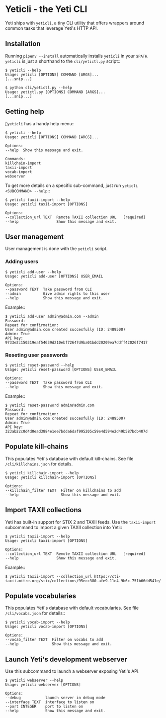 # Yeticli - the Yeti CLI

Yeti ships with `yeticli`, a tiny CLI utility that offers wrappers around
common tasks that leverage Yeti's HTTP API.

## Installation

Running `pipenv --install` automatically installs `yeticli` in your
`$PATH`. `yeticli` is just a shorthand to the `cli/yetictl.py` script::

    $ yeticli --help
    Usage: yeticli [OPTIONS] COMMAND [ARGS]...
    [...snip...]

    $ python cli/yetictl.py --help
    Usage: yetictl.py [OPTIONS] COMMAND [ARGS]...
    [...snip...]

## Getting help

`yeticli` has a handy help menu::

    $ yeticli --help
    Usage: yeticli [OPTIONS] COMMAND [ARGS]...

    Options:
    --help  Show this message and exit.

    Commands:
    killchain-import
    taxii-import
    vocab-import
    webserver

To get more details on a specific sub-command, just run `yeticli <SUBCOMMAND> --help`::

    $ yeticli taxii-import --help
    Usage: yeticli taxii-import [OPTIONS]

    Options:
    --collection_url TEXT  Remote TAXII collection URL   [required]
    --help                 Show this message and exit.

## User management

User management is done with the `yeticli` script.

### Adding users

    $ yeticli add-user --help
    Usage: yeticli add-user [OPTIONS] USER_EMAIL

    Options:
    --password TEXT  Take password from CLI
    --admin          Give admin rights to this user
    --help           Show this message and exit.

Example::

    $ yeticli add-user admin@admin.com --admin
    Password:
    Repeat for confirmation:
    User admin@admin.com created succesfully (ID: 2489500)
    Admin: True
    API key: 9733e2c150319eaf54639d210ebf72647d9ba01bdd20209ea7ddff42026f7417

### Reseting user passwords

    $ yeticli reset-password --help
    Usage: yeticli reset-password [OPTIONS] USER_EMAIL

    Options:
    --password TEXT  Take password from CLI
    --help           Show this message and exit.

Example::

    $ yeticli reset-password admin@admin.com
    Password:
    Repeat for confirmation:
    User admin@admin.com created succesfully (ID: 2489500)
    Admin: True
    API key: 323ab22c0d4d0ead3884e1ee7bdda6daf995205c59e4d594e2d49b587bdb407d

## Populate kill-chains

This populates Yeti's database with default kill-chains. See file
`/cli/killchains.json` for details.

    $ yeticli killchain-import --help
    Usage: yeticli killchain-import [OPTIONS]

    Options:
    --killchain_filter TEXT  Filter on killchains to add
    --help                   Show this message and exit.

## Import TAXII collections

Yeti has built-in support for STIX 2 and TAXII feeds. Use the `taxii-import`
subcommand to import a given TAXII collection into Yeti::

    $ yeticli taxii-import --help
    Usage: yeticli taxii-import [OPTIONS]

    Options:
    --collection_url TEXT  Remote TAXII collection URL   [required]
    --help                 Show this message and exit.

Example::

    $ yeticli taxii-import --collection_url https://cti-taxii.mitre.org/stix/collections/95ecc380-afe9-11e4-9b6c-751b66dd541e/

## Populate vocabularies

This populates Yeti's database with default vocabularies. See file
`/cli/vocabs.json` for details::

    $ yeticli vocab-import --help
    Usage: yeticli vocab-import [OPTIONS]

    Options:
    --vocab_filter TEXT  Filter on vocabs to add
    --help               Show this message and exit.

## Launch Yeti's development webserver

Use this subcommand to launch a webserver exposing Yeti's API.

    $ yeticli webserver --help
    Usage: yeticli webserver [OPTIONS]

    Options:
    --debug           launch server in debug mode
    --interface TEXT  interface to listen on
    --port INTEGER    port to listen on
    --help            Show this message and exit.
